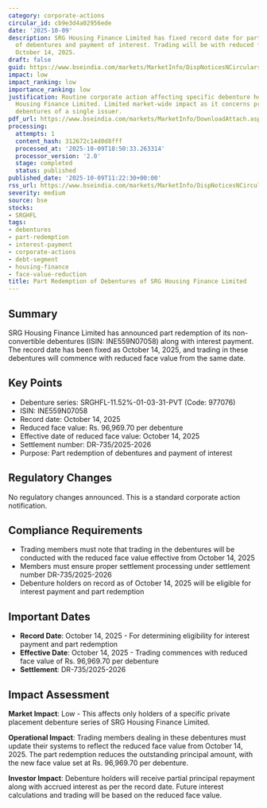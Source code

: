 ```yaml
---
category: corporate-actions
circular_id: cb9e3d4a02956ede
date: '2025-10-09'
description: SRG Housing Finance Limited has fixed record date for part redemption
  of debentures and payment of interest. Trading will be with reduced face value from
  October 14, 2025.
draft: false
guid: https://www.bseindia.com/markets/MarketInfo/DispNoticesNCirculars.aspx?Noticeid={F781C7AE-4D07-4D88-AAD8-8D8117F6B957}&noticeno=20251009-21&dt=10/09/2025&icount=21&totcount=72&flag=0
impact: low
impact_ranking: low
importance_ranking: low
justification: Routine corporate action affecting specific debenture holders of SRG
  Housing Finance Limited. Limited market-wide impact as it concerns private placement
  debentures of a single issuer.
pdf_url: https://www.bseindia.com/markets/MarketInfo/DownloadAttach.aspx?id=20251009-21&attachedId=
processing:
  attempts: 1
  content_hash: 312672c14d0d8fff
  processed_at: '2025-10-09T18:50:33.263314'
  processor_version: '2.0'
  stage: completed
  status: published
published_date: '2025-10-09T11:22:30+00:00'
rss_url: https://www.bseindia.com/markets/MarketInfo/DispNoticesNCirculars.aspx?Noticeid={F781C7AE-4D07-4D88-AAD8-8D8117F6B957}&noticeno=20251009-21&dt=10/09/2025&icount=21&totcount=72&flag=0
severity: medium
source: bse
stocks:
- SRGHFL
tags:
- debentures
- part-redemption
- interest-payment
- corporate-actions
- debt-segment
- housing-finance
- face-value-reduction
title: Part Redemption of Debentures of SRG Housing Finance Limited
---
```


## Summary

SRG Housing Finance Limited has announced part redemption of its non-convertible debentures (ISIN: INE559N07058) along with interest payment. The record date has been fixed as October 14, 2025, and trading in these debentures will commence with reduced face value from the same date.

## Key Points

- Debenture series: SRGHFL-11.52%-01-03-31-PVT (Code: 977076)
- ISIN: INE559N07058
- Record date: October 14, 2025
- Reduced face value: Rs. 96,969.70 per debenture
- Effective date of reduced face value: October 14, 2025
- Settlement number: DR-735/2025-2026
- Purpose: Part redemption of debentures and payment of interest

## Regulatory Changes

No regulatory changes announced. This is a standard corporate action notification.

## Compliance Requirements

- Trading members must note that trading in the debentures will be conducted with the reduced face value effective from October 14, 2025
- Members must ensure proper settlement processing under settlement number DR-735/2025-2026
- Debenture holders on record as of October 14, 2025 will be eligible for interest payment and part redemption

## Important Dates

- **Record Date**: October 14, 2025 - For determining eligibility for interest payment and part redemption
- **Effective Date**: October 14, 2025 - Trading commences with reduced face value of Rs. 96,969.70 per debenture
- **Settlement**: DR-735/2025-2026

## Impact Assessment

**Market Impact**: Low - This affects only holders of a specific private placement debenture series of SRG Housing Finance Limited.

**Operational Impact**: Trading members dealing in these debentures must update their systems to reflect the reduced face value from October 14, 2025. The part redemption reduces the outstanding principal amount, with the new face value set at Rs. 96,969.70 per debenture.

**Investor Impact**: Debenture holders will receive partial principal repayment along with accrued interest as per the record date. Future interest calculations and trading will be based on the reduced face value.